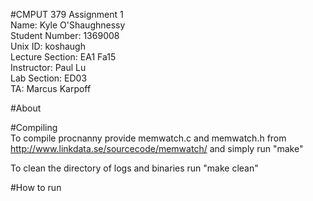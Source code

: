 #CMPUT 379 Assignment 1  
Name: Kyle O'Shaughnessy  
Student Number: 1369008  
Unix ID: koshaugh  
Lecture Section: EA1 Fa15  
Instructor: Paul Lu  
Lab Section: ED03  
TA: Marcus Karpoff  
  
#About  
  
#Compiling  
To compile procnanny provide memwatch.c and memwatch.h from  
http://www.linkdata.se/sourcecode/memwatch/ and simply run "make"  
  
To clean the directory of logs and binaries run "make clean"  
  
#How to run  

